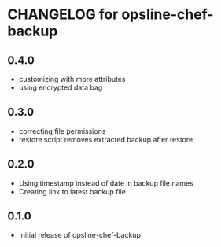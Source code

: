 # CHANGELOG for opsline-chef-backup

## 0.4.0
* customizing with more attributes
* using encrypted data bag

## 0.3.0
* correcting file permissions
* restore script removes extracted backup after restore

## 0.2.0
* Using timestamp instead of date in backup file names
* Creating link to latest backup file

## 0.1.0
* Initial release of opsline-chef-backup
